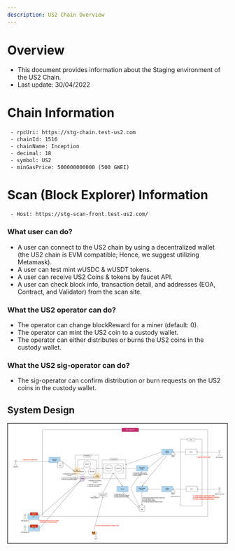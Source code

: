 ```yaml
---
description: US2 Chain Overview 
---
```


# Overview
- This document provides information about the Staging environment of the US2 Chain.
- Last update: 30/04/2022 

# Chain Information
```
 - rpcUri: https://stg-chain.test-us2.com
 - chainId: 1516
 - chainName: Inception
 - decimal: 18
 - symbol: US2
 - minGasPrice: 500000000000 (500 GWEI)
```

# Scan (Block Explorer) Information
```
 - Host: https://stg-scan-front.test-us2.com/
```


### What user can do?
- A user can connect to the US2 chain by using a decentralized wallet (the US2 chain is EVM compatible; Hence, we suggest utilizing Metamask).
- A user can test mint wUSDC & wUSDT tokens.
- A user can receive US2 Coins & tokens by faucet API.
- A user can check block info, transaction detail, and addresses (EOA, Contract, and Validator) from the scan site.

### What the US2 operator can do?
- The operator can change blockReward for a miner (default: 0).
- The operator can mint the US2 coin to a custody wallet.
- The operator can either distributes or burns the US2 coins in the custody wallet.

### What the US2 sig-operator can do?
- The sig-operator can confirm distribution or burn requests on the US2 coins in the custody wallet.




## System Design
![System Design](../resources/image/system.png)
